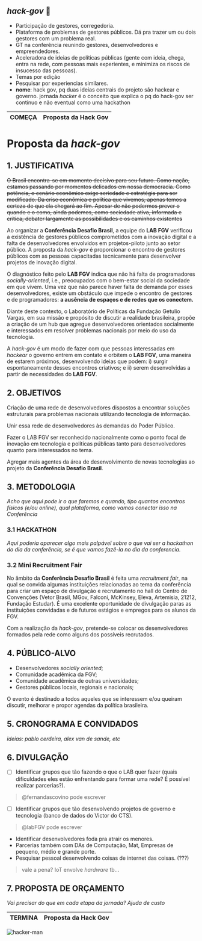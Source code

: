 ## _hack-gov_ :floppy_disk:

- Participação de gestores, corregedoria.
- Plataforma de problemas de gestores públicos. Dá pra trazer um ou dois gestores com um problema real. 
- GT na conferência reunindo gestores, desenvolvedores e empreendedores. 
- Aceleradora de ideias de políticas públicas (gente com ideia, chega, entra na rede, com pessoas mais experientes, e minimiza os riscos de insucesso das pessoas).
- Temas por edição
- Pesquisar por experiencias similares. 
- __nome__: hack gov, pq duas ideias centrais do projeto são hackear e governo. jornada _hacker_ é o conceito que explica o pq do hack-gov ser contínuo e não eventual como uma hackathon


COMEÇA | Proposta da Hack Gov
--------------- | -------

# Proposta da _hack-gov_

## 1. JUSTIFICATIVA

~~O Brasil encontra-se em momento decisivo para seu futuro. Como nação, estamos passando por momentos delicados em nossa democracia. Como potência, o cenário econômico exige seriedade e estratégia para ser modificado. Da crise econômica e política que vivemos, apenas temos a certeza de que ela chegará ao fim. Apesar de não podermos prever o quando e o como, ainda podemos, como sociedade ativa, informada e crítica, debater largamente as possibilidades e os caminhos existentes~~

Ao organizar a __Conferência Desafio Brasil__, a equipe do __LAB FGV__ verificou a existência de gestores públicos comprometidos com a inovação digital e a falta de desenvolvedores envolvidos em projetos-piloto junto ao setor público. A proposta da _hack-gov_ é proporcionar o encontro de gestores públicos com as pessoas capacitadas tecnicamente para desenvolver projetos de inovação digital.

O diagnóstico feito pelo __LAB FGV__ indica que não há falta de programadores _socially-oriented_, i.e., preocupados com o bem-estar social da sociedade em que vivem. Uma vez que não parece haver falta de demanda por esses desenvolvedores, existe um obstáculo que impede o encontro de gestores e de programadores: __a ausência de espaços e de redes que os conectem.__ 

Diante deste contexto, o Laboratório de Políticas da Fundação Getulio Vargas, em sua missão e propósito de discutir a realidade brasileira, propõe a criação de um hub que agregue desenvolvedores orientados socialmente e interessados em resolver problemas nacionais por meio do uso da tecnologia.

A _hack-gov_ é um modo de fazer com que pessoas interessadas em _hackear_ o governo entrem em contato e orbitem o __LAB FGV__, uma maneira de estarem próximos, desenvolvendo ideias que podem: i) surgir espontaneamente desses encontros criativos; e ii) serem desenvolvidas a partir de necessidades do __LAB FGV__.

## 2. OBJETIVOS

Criação de uma rede de desenvolvedores dispostos a encontrar soluções estruturais para problemas nacionais utilizando tecnologia de informação. 

Unir essa rede de desenvolvedores às demandas do Poder Público.

Fazer o LAB FGV ser reconhecido nacionalmente como o ponto focal de inovação em tecnologia e políticas públicas tanto para desenvolvedores quanto para interessados no tema.

Agregar mais agentes da área de desenvolvimento de novas tecnologias ao projeto da __Conferência Desafio Brasil__.

## 3. METODOLOGIA 

_Acho que aqui pode ir o que faremos e quando, tipo quantos encontros físicos (e/ou online), qual plataforma, como vamos conectar isso na Conferência_

### 3.1 HACKATHON

_Aqui poderia aparecer algo mais palpável sobre o que vai ser a hackathon do dia da conferência, se é que vamos fazê-la no dia da conferencia._

### 3.2 Mini Recruitment Fair

No âmbito da __Conferência Desafio Brasil__ é feita uma _recruitment fair_, na qual se convida algumas instituições relacionadas ao tema da conferência para criar um espaço de divulgação e recrutamento no hall do Centro de Convenções (Vetor Brasil, MGov, Falconi, McKinsey, Eleva, Artemisia, 21212, Fundação Estudar). É uma excelente oportunidade de divulgação paras as instituições convidadas e de futuros estágios e empregos para os alunos da FGV. 

Com a realização da _hack-gov_, pretende-se colocar os desenvolvedores formados pela rede como alguns dos possíveis recrutados.

## 4. PÚBLICO-ALVO

- Desenvolvedores _socially oriented_;
- Comunidade acadêmica da FGV;
- Comunidade acadêmica de outras universidades;
- Gestores públicos locais, regionais e nacionais;

O evento é destinado a todos aqueles que se interessem e/ou queiram discutir, melhorar e propor agendas da política brasileira.

## 5. CRONOGRAMA E CONVIDADOS

_ideias: pablo cerdeira, alex van de sande, etc_

## 6. DIVULGAÇÃO

- [ ] Identificar grupos que tão fazendo o que o LAB quer fazer (quais dificuldades eles estão enfrentando para formar uma rede? É possível realizar parcerias?).

> @fernandascovino pode escrever

- [ ] Identificar grupos que tão desenvolvendo projetos de governo e tecnologia (banco de dados do Victor do CTS).

> @labFGV pode escrever

- Identificar desenvolvedores foda pra atrair os menores.
- Parcerias também com DAs de Computação, Mat, Empresas de pequeno, médio e grande porte.
- Pesquisar pessoal desenvolvendo coisas de internet das coisas. (???)

> vale a pena? IoT envolve _hardware_ tb...

## 7. PROPOSTA DE ORÇAMENTO 

_Vai precisar do que em cada etapa da jornada?
Ajuda de custo_

TERMINA | Proposta da Hack Gov
------- | -------

![hacker-man](https://i.ytimg.com/vi/KEkrWRHCDQU/maxresdefault.jpg)
